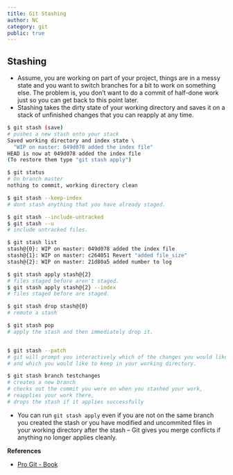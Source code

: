 ```yaml
---
title: Git Stashing
author: NC
category: git
public: true
---
```


## Stashing

- Assume, you are working on part of your project, things are in a messy state and you want to switch branches for a bit to work on something else. The problem is, you don’t want to do a commit of half-done work just so you can get back to this point later.
- Stashing takes the dirty state of your working directory and saves it on a stack of unfinished changes that you can reapply at any time.

```sh
$ git stash (save)
# pushes a new stash onto your stack
Saved working directory and index state \
  "WIP on master: 049d078 added the index file"
HEAD is now at 049d078 added the index file
(To restore them type "git stash apply")

$ git status
# On branch master
nothing to commit, working directory clean

$ git stash --keep-index
# dont stash anything that you have already staged.

$ git stash --include-untracked
$ git stash --u
# include untracked files.

$ git stash list
stash@{0}: WIP on master: 049d078 added the index file
stash@{1}: WIP on master: c264051 Revert "added file_size"
stash@{2}: WIP on master: 21d80a5 added number to log

$ git stash apply stash@{2}
# files staged before aren't staged.
$ git stash apply stash@{2} --index
# files staged before are staged.

$ git stash drop stash@{0}
# remote a stash

$ git stash pop
# apply the stash and then immediately drop it.


$ git stash --patch
# git will prompt you interactively which of the changes you would like to stash
# and which you would like to keep in your working directory.

$ git stash branch testchanges
# creates a new branch
# checks out the commit you were on when you stashed your work,
# reapplies your work there,
# drops the stash if it applies successfully

```

- You can run `git stash apply` even if you are not on the same branch you created the stash or you have modified and uncommited files in your working directory after the stash – Git gives you merge conflicts if anything no longer applies cleanly.



**References**

- [Pro Git - Book](http://git-scm.com/book)
